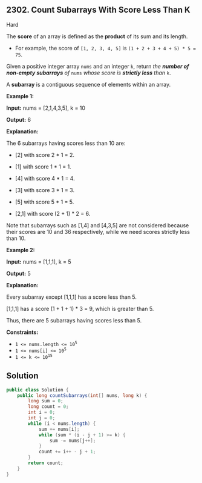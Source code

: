 ## 2302\. Count Subarrays With Score Less Than K

Hard

The **score** of an array is defined as the **product** of its sum and its length.

*   For example, the score of `[1, 2, 3, 4, 5]` is `(1 + 2 + 3 + 4 + 5) * 5 = 75`.

Given a positive integer array `nums` and an integer `k`, return _the **number of non-empty subarrays** of_ `nums` _whose score is **strictly less** than_ `k`.

A **subarray** is a contiguous sequence of elements within an array.

**Example 1:**

**Input:** nums = [2,1,4,3,5], k = 10

**Output:** 6

**Explanation:**

The 6 subarrays having scores less than 10 are:

- \[2] with score 2 \* 1 = 2.

- \[1] with score 1 \* 1 = 1.

- \[4] with score 4 \* 1 = 4.

- \[3] with score 3 \* 1 = 3.

- \[5] with score 5 \* 1 = 5.

- \[2,1] with score (2 + 1) \* 2 = 6.

Note that subarrays such as [1,4] and [4,3,5] are not considered because their scores are 10 and 36 respectively, while we need scores strictly less than 10.

**Example 2:**

**Input:** nums = [1,1,1], k = 5

**Output:** 5

**Explanation:**

Every subarray except [1,1,1] has a score less than 5.

[1,1,1] has a score (1 + 1 + 1) \* 3 = 9, which is greater than 5.

Thus, there are 5 subarrays having scores less than 5. 

**Constraints:**

*   <code>1 <= nums.length <= 10<sup>5</sup></code>
*   <code>1 <= nums[i] <= 10<sup>5</sup></code>
*   <code>1 <= k <= 10<sup>15</sup></code>

## Solution

```java
public class Solution {
    public long countSubarrays(int[] nums, long k) {
        long sum = 0;
        long count = 0;
        int i = 0;
        int j = 0;
        while (i < nums.length) {
            sum += nums[i];
            while (sum * (i - j + 1) >= k) {
                sum -= nums[j++];
            }
            count += i++ - j + 1;
        }
        return count;
    }
}
```